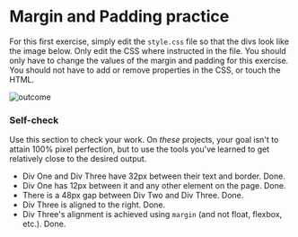 # Margin and Padding practice

For this first exercise, simply edit the `style.css` file so that the divs look like the image below. Only edit the CSS where instructed in the file.  You should only have to change the values of the margin and padding for this exercise. You should not have to add or remove properties in the CSS, or touch the HTML.

![outcome](./desired-outcome.png)

### Self-check 
Use this section to check your work. On _these_ projects, your goal isn't to attain 100% pixel perfection, but to use the tools you've learned to get relatively close to the desired output.

- Div One and Div Three have 32px between their text and border. Done.
- Div One has 12px between it and any other element on the page. Done.
- There is a 48px gap between Div Two and Div Three. Done.
- Div Three is aligned to the right. Done.
- Div Three's alignment is achieved using `margin` (and not float, flexbox, etc.). Done.